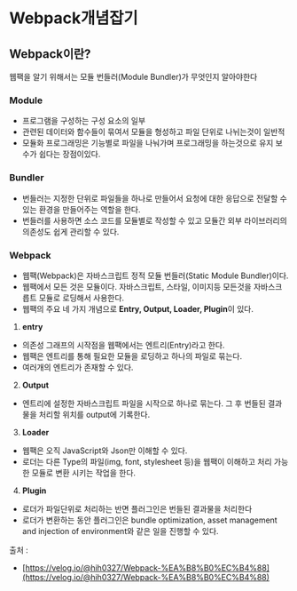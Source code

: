 # Webpack개념잡기

## Webpack이란?

웹팩을 알기 위해서는 모듈 번들러(Module Bundler)가 무엇인지 알아야한다

### Module

+ 프로그램을 구성하는 구성 요소의 일부
+ 관련된 데이터와 함수들이 묶여서 모듈을 형성하고 파일 단위로 나뉘는것이 일반적
+ 모듈화 프로그래밍은 기능별로 파일을 나눠가며 프로그래밍을 하는것으로 유지 보수가 쉽다는 장점이있다.

### Bundler

+ 번들러는 지정한 단위로 파일들을 하나로 만들어서 요청에 대한 응답으로 전달할 수 있는 환경을 만들어주는 역할을 한다.
+ 번들러를 사용하면 소스 코드를 모듈별로 작성할 수 있고 모듈간 외부 라이브러리의 의존성도 쉽게 관리할 수 있다.


### Webpack

+ 웹팩(Webpack)은 자바스크립트 정적 모듈 번들러(Static Module Bundler)이다.
+ 웹팩에서 모든 것은 모듈이다. 자바스크립트, 스타일, 이미지등 모든것을 자바스크릅트 모듈로 로딩해서 사용한다.
+ 웹팩의 주요 네 가지 개념으로 **Entry, Output, Loader, Plugin**이 있다.


1. **entry**
+ 의존성 그래프의 시작점을 웹팩에서는 엔트리(Entry)라고 한다.
+ 웹팩은 엔트리를 통해 필요한 모듈을 로딩하고 하나의 파일로 묶는다.
+ 여러개의 엔트리가 존재할 수 있다.

2. **Output**
+ 엔트리에 설정한 자바스크립트 파일을 시작으로 하나로 묶는다. 그 후 번들된 결과 물을 처리할 위치를 output에 기록한다.

3. **Loader** 
+ 웹팩은 오직 JavaScript와 Json만 이해할 수 있다.
+ 로더는 다른 Type의 파일(img, font, stylesheet 등)을 웹팩이 이해하고 처리 가능한 모듈로 변환 시키는 작업을 한다. 

4. **Plugin**
+ 로더가 파일단위로 처리하는 반면 플러그인은 번들된 결과물을 처리한다
+ 로더가 변환하는 동안 플러그인은 bundle optimization, asset management and injection of environment와 같은 일을 진행할 수 있다.


출처 :

+ [https://velog.io/@hih0327/Webpack-%EA%B8%B0%EC%B4%88](https://velog.io/@hih0327/Webpack-%EA%B8%B0%EC%B4%88)